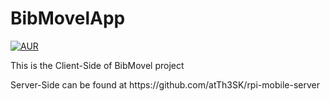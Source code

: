 # BibMovelApp

[![AUR](https://img.shields.io/aur/license/yaourt.svg)](https://github.com/vinibrenobr11/BibMovelApp/LICENSE)

<p>This is the Client-Side of BibMovel project</p>
<p>Server-Side can be found at https://github.com/atTh3SK/rpi-mobile-server
